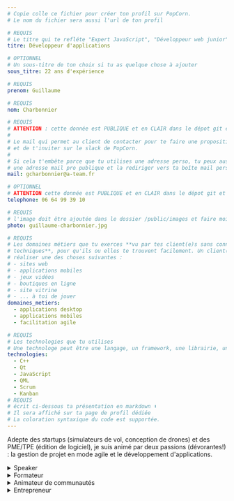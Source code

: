 ```yaml
---
# Copie colle ce fichier pour créer ton profil sur PopCorn.
# Le nom du fichier sera aussi l'url de ton profil

# REQUIS
# Le titre qui te refléte "Expert JavaScript", "Développeur web junior"
titre: Développeur d'applications

# OPTIONNEL
# Un sous-titre de ton choix si tu as quelque chose à ajouter
sous_titre: 22 ans d'expérience

# REQUIS
prenom: Guillaume

# REQUIS
nom: Charbonnier

# REQUIS
# ATTENTION : cette donnée est PUBLIQUE et en CLAIR dans le dépot git et sur le site
#
# Le mail qui permet au client de contacter pour te faire une proposition de projet
# et de t'inviter sur le slack de PopCorn.
#
# Si cela t'embête parce que tu utilises une adresse perso, tu peux aussi te créer
# une adresse mail pro publique et la rediriger vers ta boîte mail perso
mail: gcharbonnier@a-team.fr

# OPTIONNEL
# ATTENTION cette donnée est PUBLIQUE et en CLAIR dans le dépot git et sur le site
telephone: 06 64 99 39 10

# REQUIS
# l'image doit être ajoutée dans le dossier /public/images et faire moins de 100ko ! Sa hauteur affichée sur le site sera de 300px, elle s'adaptera comme elle peut au responsive avec du css.
photo: guillaume-charbonnier.jpg

# REQUIS
# Les domaines métiers que tu exerces **vu par tes client(e)s sans connaissances
# techniques**, pour qu'ils ou elles te trouvent facilement. Un client(e) veut par exemple
# réaliser une des choses suivantes :
# - sites web
# - applications mobiles
# - jeux vidéos
# - boutiques en ligne
# - site vitrine
# - ... à toi de jouer
domaines_metiers:
  - applications desktop
  - applications mobiles
  - facilitation agile

# REQUIS
# Les technologies que tu utilises
# Une technologe peut être une langage, un framework, une librairie, un CMS ...
technologies:
  - C++
  - Qt
  - JavaScript
  - QML
  - Scrum
  - Kanban
# REQUIS
# écrit ci-dessous ta présentation en markdown ⬇️
# Il sera affiché sur ta page de profil dédiée
# La coloration syntaxique du code est supportée.
---
```


Adepte des startups (simulateurs de vol, conception de drones) et des PME/TPE (édition de logiciel), je suis animé par deux passions (dévorantes!) : la gestion de projet en mode agile et le développement d'applications.

<details>
<summary>Speaker</summary>
<ul>
 <li>Web2day 2016 (Nantes, France)
 <li>QtDay 2019 (Florence, Italy)
</ul>
</details>

<details>
<summary>Formateur</summary>
<ul>
 <li>Développement mobile (Ecole Centrale Nantes)
 <li>Gestion de projet (ISTIA, Angers)
 <li>Conduite du changement (CESI, Nantes)
 <li>Développement mobile (ITechSup, Nantes)
</ul>
</details>

<details>
<summary>Animateur de communautés</summary>
<ul>
 <li>Meetup <i>Développement mobile avec Qt/QML</i>
 <li>Meetup <i>Nantes Musique Meetup</i>
</ul>
</details>

<details>
<summary>Entrepreneur</summary>
<ul>
 <li>Ad-Sim, Concepteur d'un système d'instrumentations pour ULMs (Ancenis, France)
 <li>Alsim, Simulateurs de vol pour la formation professionnelle (Le Loroux-Bottereau, France)
 <li>GCC, expertise C++ (La chapelle-heulin, France)
 <li>A-Team, collectif autour des métiers du numérique (La Chevrolière, France)
</ul>
</details>
